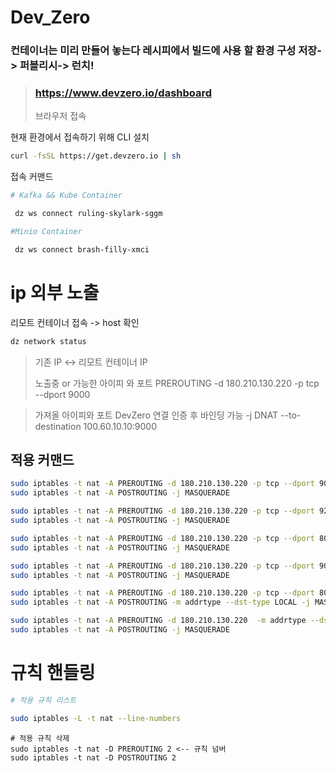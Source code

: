 

# Dev_Zero

### 컨테이너는 미리 만들어 놓는다 레시피에서 빌드에 사용 할 환경 구성 저장-> 퍼블리시-> 런치!  


> ### https://www.devzero.io/dashboard
> 브라우저 접속


현재 환경에서 접속하기 위해 CLI 설치
```bash
curl -fsSL https://get.devzero.io | sh
```

접속 커맨드

```bash
# Kafka && Kube Container 

 dz ws connect ruling-skylark-sggm
```
```bash
#Minio Container

 dz ws connect brash-filly-xmci
```


# ip 외부 노출

리모트 컨테이너 접속 -> host 확인 

```bash
dz network status
```

> 기존 IP <-> 리모트 컨테이너 IP
>
> 노출중 or 가능한 아이피 와 포트
> PREROUTING -d 180.210.130.220 -p tcp --dport 9000

> 가져올 아이피와 포트 DevZero 연결 인증 후 바인딩 가능 
> -j DNAT --to-destination 100.60.10.10:9000




## 적용 커맨드

```bash
sudo iptables -t nat -A PREROUTING -d 180.210.130.220 -p tcp --dport 9000 -j DNAT --to-destination 100.64.1.14:9000
sudo iptables -t nat -A POSTROUTING -j MASQUERADE

sudo iptables -t nat -A PREROUTING -d 180.210.130.220 -p tcp --dport 9200 -j DNAT --to-destination 100.64.1.38:9200
sudo iptables -t nat -A POSTROUTING -j MASQUERADE

sudo iptables -t nat -A PREROUTING -d 180.210.130.220 -p tcp --dport 8083 -j DNAT --to-destination 100.64.1.38:8083
sudo iptables -t nat -A POSTROUTING -j MASQUERADE

sudo iptables -t nat -A PREROUTING -d 180.210.130.220 -p tcp --dport 9092 -j DNAT --to-destination 100.64.1.38:9092
sudo iptables -t nat -A POSTROUTING -j MASQUERADE

sudo iptables -t nat -A PREROUTING -d 180.210.130.220 -p tcp --dport 80 -m addrtype --dst-type LOCAL -j DNAT --to-destination 199.00.11.1:9000
sudo iptables -t nat -A POSTROUTING -m addrtype --dst-type LOCAL -j MASQUERADE

sudo iptables -t nat -A PREROUTING -d 180.210.130.220  -m addrtype --dst-type LOCAL -j DNAT --to-destination 199.00.11.1:9000
sudo iptables -t nat -A POSTROUTING -j MASQUERADE
```

# 규칙 핸들링

```bash
# 적용 규칙 리스트

sudo iptables -L -t nat --line-numbers
```

```
# 적용 규칙 삭제 
sudo iptables -t nat -D PREROUTING 2 <-- 규칙 넘버
sudo iptables -t nat -D POSTROUTING 2
```



